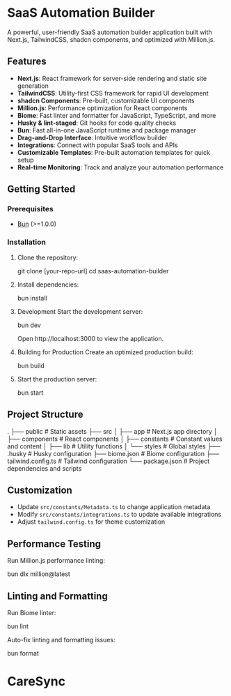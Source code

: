 # SaaS Automation Builder

A powerful, user-friendly SaaS automation builder application built with Next.js, TailwindCSS, shadcn components, and optimized with Million.js.

## Features

- **Next.js**: React framework for server-side rendering and static site generation
- **TailwindCSS**: Utility-first CSS framework for rapid UI development
- **shadcn Components**: Pre-built, customizable UI components
- **Million.js**: Performance optimization for React components
- **Biome**: Fast linter and formatter for JavaScript, TypeScript, and more
- **Husky & lint-staged**: Git hooks for code quality checks
- **Bun**: Fast all-in-one JavaScript runtime and package manager
- **Drag-and-Drop Interface**: Intuitive workflow builder
- **Integrations**: Connect with popular SaaS tools and APIs
- **Customizable Templates**: Pre-built automation templates for quick setup
- **Real-time Monitoring**: Track and analyze your automation performance

## Getting Started

### Prerequisites

- [Bun](https://bun.sh/) (>=1.0.0)

### Installation

1. Clone the repository:
   
   git clone [your-repo-url]
   cd saas-automation-builder
   

2. Install dependencies:
   
   bun install
   

3. Development
   Start the development server:
   
   bun dev
   

   Open http://localhost:3000 to view the application.

4. Building for Production
   Create an optimized production build:
   
   bun build
   

5. Start the production server:
   
   bun start
   

## Project Structure


.
├── public          # Static assets
├── src
│   ├── app         # Next.js app directory
│   ├── components  # React components
│   ├── constants   # Constant values and content
│   ├── lib         # Utility functions
│   └── styles      # Global styles
├── .husky          # Husky configuration
├── biome.json      # Biome configuration
├── tailwind.config.ts # Tailwind configuration
└── package.json    # Project dependencies and scripts


## Customization

- Update `src/constants/Metadata.ts` to change application metadata
- Modify `src/constants/integrations.ts` to update available integrations
- Adjust `tailwind.config.ts` for theme customization

## Performance Testing

Run Million.js performance linting:

bun dlx million@latest


## Linting and Formatting

Run Biome linter:

bun lint


Auto-fix linting and formatting issues:

bun format

# CareSync
